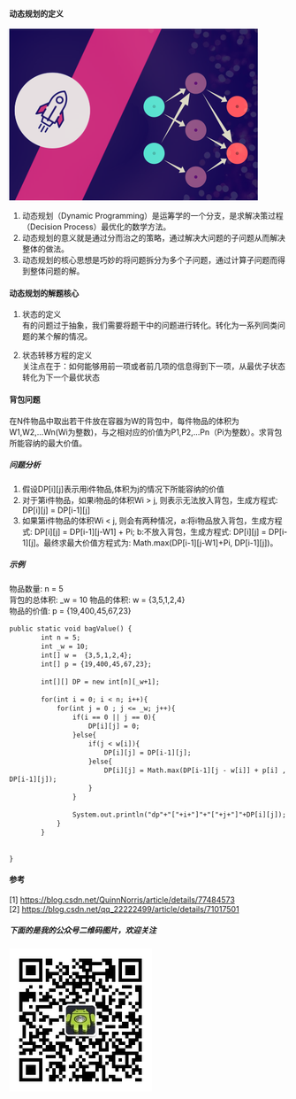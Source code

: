 #### 动态规划的定义
![](./img/dp3_LkMISIN.png)
1. 动态规划（Dynamic Programming）是运筹学的一个分支，是求解决策过程（Decision Process）最优化的数学方法。
2. 动态规划的意义就是通过分而治之的策略，通过解决大问题的子问题从而解决整体的做法。
3. 动态规划的核心思想是巧妙的将问题拆分为多个子问题，通过计算子问题而得到整体问题的解。

#### 动态规划的解题核心
1. 状态的定义  
   有的问题过于抽象，我们需要将题干中的问题进行转化。转化为一系列同类问题的某个解的情况。

2. 状态转移方程的定义  
   关注点在于：如何能够用前一项或者前几项的信息得到下一项，从最优子状态转化为下一个最优状态

#### 背包问题
在N件物品中取出若干件放在容器为W的背包中，每件物品的体积为W1,W2,...Wn(Wi为整数)，与之相对应的价值为P1,P2,...Pn（Pi为整数）。求背包所能容纳的最大价值。

##### 问题分析
1. 假设DP[i][j]表示用i件物品,体积为j的情况下所能容纳的价值
2. 对于第i件物品，如果i物品的体积Wi > j, 则表示无法放入背包，生成方程式: DP[i][j] = DP[i-1][j]
3. 如果第i件物品的体积Wi < j, 则会有两种情况，a:将i物品放入背包，生成方程式: DP[i][j] = DP[i-1][j-W1] + Pi; b:不放入背包，生成方程式: DP[i][j] = DP[i-1][j]。最终求最大价值方程式为: Math.max(DP[i-1][j-W1]+Pi, DP[i-1][j])。

##### 示例
物品数量: n = 5  
背包的总体积: _w = 10
物品的体积: w = {3,5,1,2,4}  
物品的价值: p = {19,400,45,67,23}

```
public static void bagValue() {
        int n = 5;
        int _w = 10;
        int[] w =  {3,5,1,2,4};
        int[] p = {19,400,45,67,23};

        int[][] DP = new int[n][_w+1];

        for(int i = 0; i < n; i++){
            for(int j = 0 ; j <= _w; j++){
                if(i == 0 || j == 0){
                    DP[i][j] = 0;
                }else{
                    if(j < w[i]){
                        DP[i][j] = DP[i-1][j];
                    }else{
                        DP[i][j] = Math.max(DP[i-1][j - w[i]] + p[i] , DP[i-1][j]);
                    }
                }

                System.out.println("dp"+"["+i+"]"+"["+j+"]"+DP[i][j]);
            }
        }


}
```


#### 参考
[1] https://blog.csdn.net/QuinnNorris/article/details/77484573  
[2] https://blog.csdn.net/qq_22222499/article/details/71017501  

##### 下面的是我的公众号二维码图片，欢迎关注

![图注:Android上下而求索](./img/qrcode_zdnuist.jpg)
